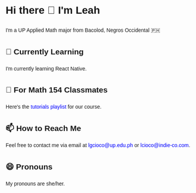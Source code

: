 <!DOCTYPE html>
<html lang="en">
<head>
  <meta charset="UTF-8">
  <meta name="viewport" content="width=device-width, initial-scale=1.0">
</head>
<body style="font-family: Arial, sans-serif; line-height: 1.6;">

  <h1>Hi there 👋 I'm Leah</h1>
  <p>
    I'm a UP Applied Math major from Bacolod, Negros Occidental 🇵🇭
  </p>

  <h2>🤔 Currently Learning</h2>
  <p>
    I'm currently learning React Native.
  </p>

  <h2>💬 For Math 154 Classmates</h2>
  <p>
    Here's the <a href="https://youtube.com/playlist?list=PL1LCgbfQ4xJMlnHyKrIULASOfzcTMA5mT&si=3qu7h-pKP67a34H_" target="_blank" style="color: blue; text-decoration: none;">tutorials playlist</a> for our course.
  </p>

  <h2>📫 How to Reach Me</h2>
  <p>
    Feel free to contact me via email at <a href="mailto:lgcioco@up.edu.ph" style="color: blue; text-decoration: none;">lgcioco@up.edu.ph</a> or <a href="mailto:lcioco@indie-co.com" style="color: blue; text-decoration: none;">lcioco@indie-co.com</a>.
  </p>

  <h2>😄 Pronouns</h2>
  <p>
    My pronouns are she/her.
  </p>

</body>
</html>
